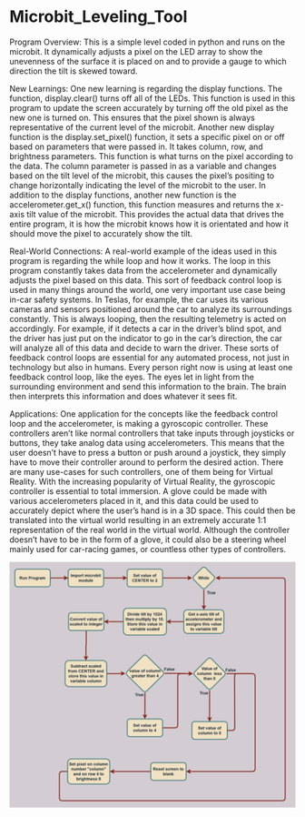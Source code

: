 # Microbit_Leveling_Tool

Program Overview: This is a simple level coded in python and runs on the microbit. It dynamically adjusts a pixel on the LED array to show the unevenness of the surface it is placed on and to provide a gauge to which direction the tilt is skewed toward.

New Learnings: One new learning is regarding the display functions. The function, display.clear() turns off all of the LEDs. This function is used in this program to update the screen accurately by turning off the old pixel as the new one is turned on. This ensures that the pixel shown is always representative of the current level of the microbit. Another new display function is the display.set_pixel() function, it sets a specific pixel on or off based on parameters that were passed in. It takes column, row, and brightness parameters. This function is what turns on the pixel according to the data. The column parameter is passed in as a variable and changes based on the tilt level of the microbit, this causes the pixel’s positing to change horizontally indicating the level of the microbit to the user. In addition to the display functions, another new function is the accelerometer.get_x() function, this function measures and returns the x-axis tilt value of the microbit. This provides the actual data that drives the entire program, it is how the microbit knows how it is orientated and how it should move the pixel to accurately show the tilt.

Real-World Connections: A real-world example of the ideas used in this program is regarding the while loop and how it works. The loop in this program constantly takes data from the accelerometer and dynamically adjusts the pixel based on this data. This sort of feedback control loop is used in many things around the world, one very important use case being in-car safety systems. In Teslas, for example, the car uses its various cameras and sensors positioned around the car to analyze its surroundings constantly. This is always looping, then the resulting telemetry is acted on accordingly. For example, if it detects a car in the driver’s blind spot, and the driver has just put on the indicator to go in the car’s direction, the car will analyze all of this data and decide to warn the driver. These sorts of feedback control loops are essential for any automated process, not just in technology but also in humans. Every person right now is using at least one feedback control loop, like the eyes. The eyes let in light from the surrounding environment and send this information to the brain. The brain then interprets this information and does whatever it sees fit.

Applications: One application for the concepts like the feedback control loop and the accelerometer, is making a gyroscopic controller. These controllers aren’t like normal controllers that take inputs through joysticks or buttons, they take analog data using accelerometers. This means that the user doesn’t have to press a button or push around a joystick, they simply have to move their controller around to perform the desired action. There are many use-cases for such controllers, one of them being for Virtual Reality. With the increasing popularity of Virtual Reality, the gyroscopic controller is essential to total immersion. A glove could be made with various accelerometers placed in it, and this data could be used to accurately depict where the user’s hand is in a 3D space. This could then be translated into the virtual world resulting in an extremely accurate 1:1 representation of the real world in the virtual world. Although the controller doesn’t have to be in the form of a glove, it could also be a steering wheel mainly used for car-racing games, or countless other types of controllers. 

![Image](Flowchart.png)
